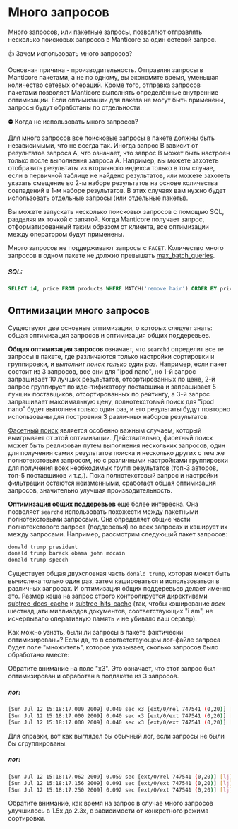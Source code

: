 # Много запросов

Много запросов, или пакетные запросы, позволяют отправлять несколько поисковых запросов в Manticore за один сетевой запрос.

👍 Зачем использовать много запросов?

Основная причина - производительность. Отправляя запросы в Manticore пакетами, а не по одному, вы экономите время, уменьшая количество сетевых операций. Кроме того, отправка запросов пакетами позволяет Manticore выполнять определённые внутренние оптимизации. Если оптимизации для пакета не могут быть применены, запросы будут обработаны по отдельности.

⛔ Когда не использовать много запросов?

Для много запросов все поисковые запросы в пакете должны быть независимыми, что не всегда так. Иногда запрос B зависит от результатов запроса A, что означает, что запрос B может быть настроен только после выполнения запроса A. Например, вы можете захотеть отобразить результаты из вторичного индекса только в том случае, если в первичной таблице не найдено результатов, или можете захотеть указать смещение во 2-м наборе результатов на основе количества совпадений в 1-м наборе результатов. В этих случаях вам нужно будет использовать отдельные запросы (или отдельные пакеты).

<!-- example multi-query 1 -->
Вы можете запускать несколько поисковых запросов с помощью SQL, разделяя их точкой с запятой. Когда Manticore получает запрос, отформатированный таким образом от клиента, все оптимизации между оператором будут применены.

Много запросов не поддерживают запросы с `FACET`. Количество много запросов в одном пакете не должно превышать [max_batch_queries](../Server_settings/Searchd.md#max_batch_queries).


<!-- intro -->
##### SQL:

<!-- request SQL -->

```sql
SELECT id, price FROM products WHERE MATCH('remove hair') ORDER BY price DESC; SELECT id, price FROM products WHERE MATCH('remove hair') ORDER BY price ASC
```
<!-- end -->

## Оптимизации много запросов

Существуют две основные оптимизации, о которых следует знать: общая оптимизация запросов и оптимизация общих поддеревьев.

**Общая оптимизация запросов** означает, что `searchd` определит все те запросы в пакете, где различаются только настройки сортировки и группировки, и *выполнит поиск только один раз*. Например, если пакет состоит из 3 запросов, все они для "ipod nano", но 1-й запрос запрашивает 10 лучших результатов, отсортированных по цене, 2-й запрос группирует по идентификатору поставщика и запрашивает 5 лучших поставщиков, отсортированных по рейтингу, а 3-й запрос запрашивает максимальную цену, полнотекстовый поиск для "ipod nano" будет выполнен только один раз, и его результаты будут повторно использованы для построения 3 различных наборов результатов.

[Фасетный поиск](../Searching/Faceted_search.md) является особенно важным случаем, который выигрывает от этой оптимизации. Действительно, фасетный поиск может быть реализован путем выполнения нескольких запросов, один для получения самих результатов поиска и несколько других с тем же полнотекстовым запросом, но с различными настройками группировки для получения всех необходимых групп результатов (топ-3 авторов, топ-5 поставщиков и т.д.). Пока полнотекстовый запрос и настройки фильтрации остаются неизменными, сработает общая оптимизация запросов, значительно улучшая производительность.

**Оптимизация общих поддеревьев** еще более интересна. Она позволяет `searchd` использовать похожести между пакетными полнотекстовыми запросами. Она определяет общие части полнотекстового запроса (поддеревья) во всех запросах и кэширует их между запросами. Например, рассмотрим следующий пакет запросов:

```bash
donald trump president
donald trump barack obama john mccain
donald trump speech
```

Существует общая двухсловная часть `donald trump`, которая может быть вычислена только один раз, затем кэшироваться и использоваться в различных запросах. И оптимизация общих поддеревьев делает именно это. Размер кэша на запрос строго контролируется директивами [subtree_docs_cache](../Server_settings/Searchd.md#subtree_docs_cache) и [subtree_hits_cache](../Server_settings/Searchd.md#subtree_hits_cache) (так, чтобы кэширование *всех* шестнадцати миллиардов документов, соответствующих "i am", не исчерпывало оперативную память и не убивало ваш сервер).

<!-- example multi-query 2 -->
Как можно узнать, были ли запросы в пакете фактически оптимизированы? Если да, то в соответствующем лог-файле запроса будет поле "множитель", которое указывает, сколько запросов было обработано вместе:

Обратите внимание на поле "x3". Это означает, что этот запрос был оптимизирован и обработан в подпакете из 3 запросов.


<!-- intro -->
##### лог:

<!-- request log -->
```bash
[Sun Jul 12 15:18:17.000 2009] 0.040 sec x3 [ext/0/rel 747541 (0,20)] [lj] the
[Sun Jul 12 15:18:17.000 2009] 0.040 sec x3 [ext/0/ext 747541 (0,20)] [lj] the
[Sun Jul 12 15:18:17.000 2009] 0.040 sec x3 [ext/0/ext 747541 (0,20)] [lj] the
```
<!-- end -->

<!-- example multi-query 3 -->
Для справки, вот как выглядел бы обычный лог, если запросы не были бы сгруппированы:


<!-- intro -->
##### лог:

<!-- request log -->
```bash
[Sun Jul 12 15:18:17.062 2009] 0.059 sec [ext/0/rel 747541 (0,20)] [lj] the
[Sun Jul 12 15:18:17.156 2009] 0.091 sec [ext/0/ext 747541 (0,20)] [lj] the
[Sun Jul 12 15:18:17.250 2009] 0.092 sec [ext/0/ext 747541 (0,20)] [lj] the
```
<!-- end -->

Обратите внимание, как время на запрос в случае много запросов улучшилось в 1.5x до 2.3x, в зависимости от конкретного режима сортировки.

<!-- proofread -->
